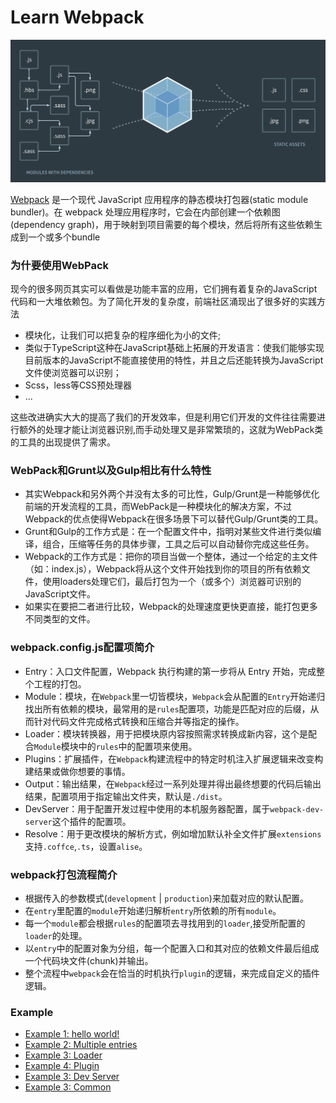 # Learn Webpack

![webpack](/assets/webpack.png)

[Webpack](https://webpack.js.org/) 是一个现代 JavaScript 应用程序的静态模块打包器(static module bundler)。在 webpack 处理应用程序时，它会在内部创建一个依赖图(dependency graph)，用于映射到项目需要的每个模块，然后将所有这些依赖生成到一个或多个bundle

### 为什要使用WebPack
现今的很多网页其实可以看做是功能丰富的应用，它们拥有着复杂的JavaScript代码和一大堆依赖包。为了简化开发的复杂度，前端社区涌现出了很多好的实践方法

* 模块化，让我们可以把复杂的程序细化为小的文件;
* 类似于TypeScript这种在JavaScript基础上拓展的开发语言：使我们能够实现目前版本的JavaScript不能直接使用的特性，并且之后还能转换为JavaScript文件使浏览器可以识别；
* Scss，less等CSS预处理器
* ...

这些改进确实大大的提高了我们的开发效率，但是利用它们开发的文件往往需要进行额外的处理才能让浏览器识别,而手动处理又是非常繁琐的，这就为WebPack类的工具的出现提供了需求。

### WebPack和Grunt以及Gulp相比有什么特性
* 其实Webpack和另外两个并没有太多的可比性，Gulp/Grunt是一种能够优化前端的开发流程的工具，而WebPack是一种模块化的解决方案，不过Webpack的优点使得Webpack在很多场景下可以替代Gulp/Grunt类的工具。
* Grunt和Gulp的工作方式是：在一个配置文件中，指明对某些文件进行类似编译，组合，压缩等任务的具体步骤，工具之后可以自动替你完成这些任务。
* Webpack的工作方式是：把你的项目当做一个整体，通过一个给定的主文件（如：index.js），Webpack将从这个文件开始找到你的项目的所有依赖文件，使用loaders处理它们，最后打包为一个（或多个）浏览器可识别的JavaScript文件。
* 如果实在要把二者进行比较，Webpack的处理速度更快更直接，能打包更多不同类型的文件。

### webpack.config.js配置项简介

* Entry：入口文件配置，Webpack 执行构建的第一步将从 Entry 开始，完成整个工程的打包。
* Module：模块，在`Webpack`里一切皆模块，`Webpack`会从配置的`Entry`开始递归找出所有依赖的模块，最常用的是`rules`配置项，功能是匹配对应的后缀，从而针对代码文件完成格式转换和压缩合并等指定的操作。
* Loader：模块转换器，用于把模块原内容按照需求转换成新内容，这个是配合`Module`模块中的`rules`中的配置项来使用。
* Plugins：扩展插件，在`Webpack`构建流程中的特定时机注入扩展逻辑来改变构建结果或做你想要的事情。
* Output：输出结果，在`Webpack`经过一系列处理并得出最终想要的代码后输出结果，配置项用于指定输出文件夹，默认是`./dist`。
* DevServer：用于配置开发过程中使用的本机服务器配置，属于`webpack-dev-server`这个插件的配置项。
* Resolve：用于更改模块的解析方式，例如增加默认补全文件扩展`extensions`支持`.coffce`,`.ts`，设置`alise`。

### webpack打包流程简介

- 根据传入的参数模式(`development` | `production`)来加载对应的默认配置。
- 在`entry`里配置的`module`开始递归解析`entry`所依赖的所有`module`。
- 每一个`module`都会根据`rules`的配置项去寻找用到的`loader`,接受所配置的`loader`的处理。
- 以`entry`中的配置对象为分组，每一个配置入口和其对应的依赖文件最后组成一个代码块文件(chunk)并输出。
- 整个流程中`webpack`会在恰当的时机执行`plugin`的逻辑，来完成自定义的插件逻辑。

### Example
* [Example 1: hello world!](https://github.com/fupengl/learn-webpack/tree/master/examples/1.hellow-word)
* [Example 2: Multiple entries](https://github.com/fupengl/learn-webpack/tree/master/examples/2.multiple-entries)
* [Example 3: Loader](https://github.com/fupengl/learn-webpack/tree/master/examples/3.loader)
* [Example 4: Plugin](https://github.com/fupengl/learn-webpack/tree/master/examples/4.plugin)
* [Example 3: Dev Server](https://github.com/fupengl/learn-webpack/tree/master/examples/5.dev-server)
* [Example 3: Common](https://github.com/fupengl/learn-webpack/tree/master/examples/6.common)
